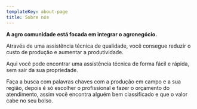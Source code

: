 ```yaml
---
templateKey: about-page
title: Sobre nós
---
```

**A agro comunidade está focada em integrar o agronegócio.**

Através de uma assistência técnica de qualidade, você consegue reduzir o custo de produção e aumentar a produtividade. 

Aqui você pode encontrar uma assistência técnica de forma fácil e rápida, sem sair da sua propriedade. 

Faça a busca com palavras chaves com a produção em campo e a sua região, depois é só escolher o profissional e fazer o orçamento do atendimento, assim você encontra alguém bem classificado e que o valor cabe no seu bolso.
